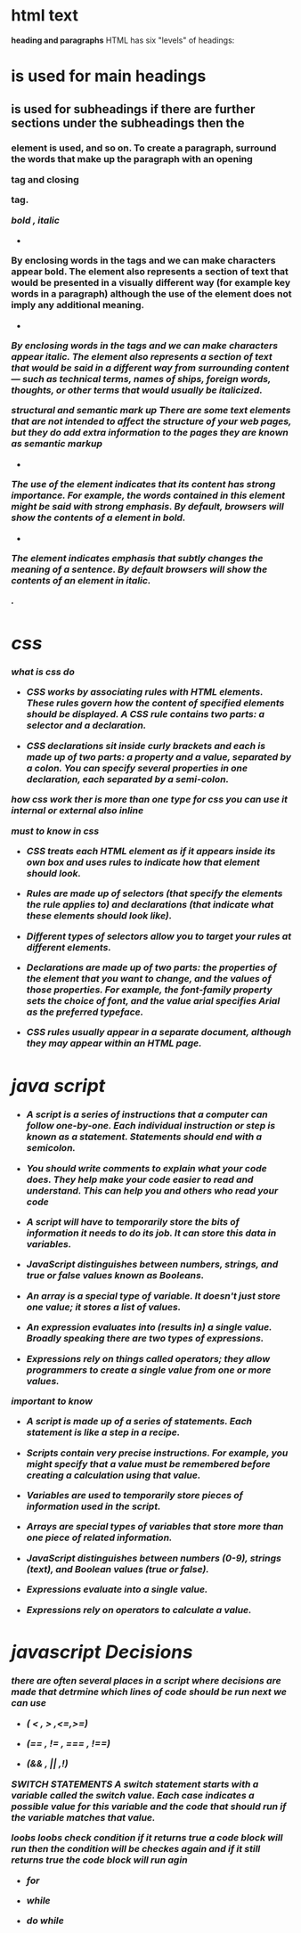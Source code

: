 # html text 
**heading and paragraphs**
HTML has six "levels" of headings:
<h1> is used for main headings
<h2> is used for subheadings if there are further sections under the subheadings then the
<h3> element is used, and so on.
To create a paragraph, surround the words that make up the paragraph with an opening
  <p> tag and closing </p> tag.

***bold , italic***

- <b>
By enclosing words in the tags <b> and </b> we can make characters appear bold. The <b> element also represents a section of text that would be presented in a visually different way (for example key words in a paragraph) although the use of the <b> element does not imply any additional meaning.

- <i>
By enclosing words in the tags <i> and </i> we can make characters appear italic. The <i> element also represents a section of text that would be said in a different way from surrounding content — such as technical terms, names of ships, foreign words, thoughts, or other terms that would usually be italicized.

**structural and semantic mark up**
There are some text elements that are not intended to affect the structure of your web pages, but they do add extra information to the pages
they are known as semantic markup
- <strong>
The use of the <strong>element indicates that its content has strong importance. For example, the words contained in this element might be said with strong emphasis. By default, browsers will show the contents of a <strong> element in bold.
  
- <em>
The <em> element indicates emphasis that subtly changes the meaning of a sentence. By default browsers will show the contents of an <em> element in italic.

. 

# css
**what is css do**
- CSS works by associating rules with HTML elements. These rules govern how the content of specified elements should be displayed. A CSS rule contains two parts: a selector and a declaration.

- CSS declarations sit inside curly brackets and each is made up of two parts: a property and a value, separated by a colon. You can specify several properties in one declaration, each separated by a semi-colon.

**how css work**
ther is more than one type for css you can use it internal or external  also inline 

**must to know in css**
-  CSS treats each HTML element as if it appears inside its own box and uses rules to indicate how that element should look.

- Rules are made up of selectors (that specify the elements the rule applies to) and declarations (that indicate what these elements should look like).

- Different types of selectors allow you to target your rules at different elements.

-  Declarations are made up of two parts: the properties of the element that you want to change, and the values of those properties. For example, the font-family
property sets the choice of font, and the value arial specifies Arial as the preferred typeface.

- CSS rules usually appear in a separate document, although they may appear within an HTML page.

# java script
- A script is a series of instructions that a computer can follow one-by-one. Each individual instruction or step is known as a statement. Statements should end with a semicolon.

- You should write comments to explain what your code does. They help make your code easier to read and understand.
This can help you and others who read your code

- A script will have to temporarily store the bits of information it needs to do its job. It can store this data in variables. 

- JavaScript distinguishes between numbers, strings, and true or false values known as Booleans. 

- An array is a special type of variable. It doesn't just store one value; it stores a list of values. 

- An expression evaluates into (results in) a single value. Broadly speaking there are two types of expressions. 

- Expressions rely on things called operators; they allow programmers to create a single value from one or more values. 

**important to know**
- A script is made up of a series of statements. Each statement is like a step in a recipe. 

- Scripts contain very precise instructions. For example, you might specify that a value must be remembered before creating a calculation using that value.

- Variables are used to temporarily store pieces of information used in the script.

- Arrays are special types of variables that store more than one piece of related information.

- JavaScript distinguishes between numbers (0-9), strings (text), and Boolean values (true or false).

- Expressions evaluate into a single value.

- Expressions rely on operators to calculate a value. 

# javascript Decisions 

there are often several places in a script where decisions are made that detrmine which lines of code should be run next 
we can use 
- ( < , > ,<=,>=)

- (== , != , === , !==)

- (&& , || ,!)

**SWITCH STATEMENTS**
A switch statement starts with a variable called the switch value. Each case indicates a possible value for this variable and the code that should run if the variable matches 
that value.

**loobs**
loobs check condition if it returns true a code block will run then the condition will be checkes again and if it still returns true the code block will run agin 

- for

- while 

- do while














